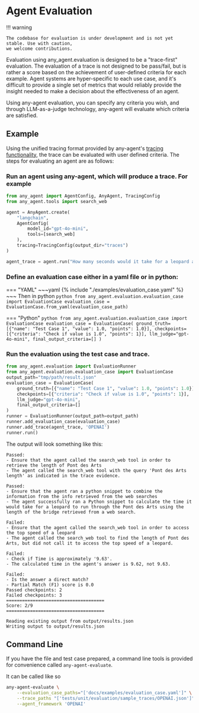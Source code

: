 # Agent Evaluation

!!! warning

    The codebase for evaluation is under development and is not yet stable. Use with caution,
    we welcome contributions.

Evaluation using any_agent.evaluation is designed to be a "trace-first" evaluation. The evaluation of a trace
is not designed to be pass/fail, but is rather a score based on the achievement of user-defined criteria for
each example. Agent systems are hyper-specific to each use case, and it's difficult to provide a single set of metrics
that would reliably provide the insight needed to make a decision about the effectiveness of an agent.

Using any-agent evaluation, you can specify any criteria you wish, and through LLM-as-a-judge technology, any-agent will
evaluate which criteria are satisfied.

## Example

Using the unified tracing format provided by any-agent's [tracing functionality](./tracing.md), the trace can be evaluated
with user defined criteria. The steps for evaluating an agent are as follows:

### Run an agent using any-agent, which will produce a trace. For example

```python
from any_agent import AgentConfig, AnyAgent, TracingConfig
from any_agent.tools import search_web

agent = AnyAgent.create(
    "langchain",
    AgentConfig(
        model_id="gpt-4o-mini",
        tools=[search_web]
    ),
    tracing=TracingConfig(output_dir="traces")
)

agent_trace = agent.run("How many seconds would it take for a leopard at full speed to run through Pont des Arts?")

```


### Define an evaluation case either in a yaml file or in python:

=== "YAML"
    ~~~yaml
    {% include "./examples/evaluation_case.yaml" %}
    ~~~
    Then in python
    ```python
    from any_agent.evaluation.evaluation_case import EvaluationCase
    evaluation_case = EvaluationCase.from_yaml(evaluation_case_path)
    ```

=== "Python"
    ```python
    from any_agent.evaluation.evaluation_case import EvaluationCase
    evaluation_case = EvaluationCase(
            ground_truth=[{"name": "Test Case 1", "value": 1.0, "points": 1.0}],
            checkpoints=[{"criteria": "Check if value is 1.0", "points": 1}],
            llm_judge="gpt-4o-mini",
            final_output_criteria=[]
    )
    ```

### Run the evaluation using the test case and trace.

```python
from any_agent.evaluation import EvaluationRunner
from any_agent.evaluation.evaluation_case import EvaluationCase
output_path="tmp/path/result.json"
evaluation_case = EvaluationCase(
    ground_truth=[{"name": "Test Case 1", "value": 1.0, "points": 1.0}],
    checkpoints=[{"criteria": "Check if value is 1.0", "points": 1}],
    llm_judge="gpt-4o-mini",
    final_output_criteria=[]
)
runner = EvaluationRunner(output_path=output_path)
runner.add_evaluation_case(evaluation_case)
runner.add_trace(agent_trace, 'OPENAI')
runner.run()
```
The output will look something like this:

```text
Passed:
- Ensure that the agent called the search_web tool in order to retrieve the length of Pont des Arts
- The agent called the search_web tool with the query 'Pont des Arts length' as indicated in the trace evidence.

Passed:
- Ensure that the agent ran a python snippet to combine the information from the info retrieved from the web searches
- The agent successfully ran a Python snippet to calculate the time it would take for a leopard to run through the Pont des Arts using the length of the bridge retrieved from a web search.

Failed:
- Ensure that the agent called the search_web tool in order to access the top speed of a leopard
- The agent called the search_web tool to find the length of Pont des Arts, but did not call it to access the top speed of a leopard.

Failed:
- Check if Time is approximately '9.63'.
- The calculated time in the agent's answer is 9.62, not 9.63.

Failed:
- Is the answer a direct match?
- Partial Match (F1) score is 0.0
Passed checkpoints: 2
Failed checkpoints: 3
=====================================
Score: 2/9
=====================================

Reading existing output from output/results.json
Writing output to output/results.json
```


## Command Line

If you have the file and test case prepared, a command line tools is provided for convenience called `any-agent-evaluate`.

It can be called like so

```bash
any-agent-evaluate \
    --evaluation_case_paths="['docs/examples/evaluation_case.yaml']" \
    --trace_paths "['tests/unit/evaluation/sample_traces/OPENAI.json']" \
    --agent_framework 'OPENAI'
```
